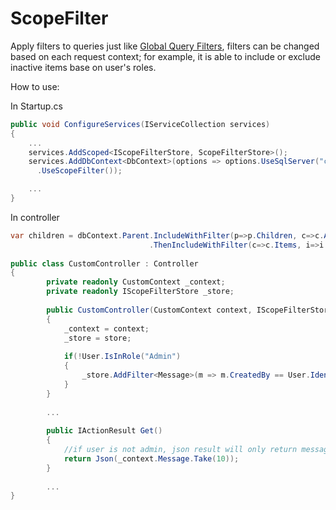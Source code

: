 # ScopeFilter

Apply filters to queries just like [Global Query Filters](https://docs.microsoft.com/en-us/ef/core/querying/filters), filters can be changed based on each request context; for example, it is able to include or exclude inactive items base on user's roles.

How to use:

In Startup.cs
```csharp
public void ConfigureServices(IServiceCollection services)
{ 
    ...
    services.AddScoped<IScopeFilterStore, ScopeFilterStore>();
    services.AddDbContext<DbContext>(options => options.UseSqlServer("connection_string")
      .UseScopeFilter());

    ...
}
``` 

In controller
```csharp
var children = dbContext.Parent.IncludeWithFilter(p=>p.Children, c=>c.Active)
                               .ThenIncludeWithFilter(c=>c.Items, i=>i.ID > 100);
                               
public class CustomController : Controller
{
        private readonly CustomContext _context;
        private readonly IScopeFilterStore _store;
        
        public CustomController(CustomContext context, IScopeFilterStore store)
        {
            _context = context;
            _store = store;
            
            if(!User.IsInRole("Admin")
            {              
                _store.AddFilter<Message>(m => m.CreatedBy == User.Identity.Name);
            }
        }
        
        ...
        
        public IActionResult Get()
        {
            //if user is not admin, json result will only return messages created by user
            return Json(_context.Message.Take(10));
        }
        
        ...
}        
```                               

